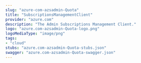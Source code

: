 ```yaml
---
slug: "azure-com-azsadmin-Quota"
title: "SubscriptionsManagementClient"
provider: "azure.com"
description: "The Admin Subscriptions Management Client."
logo: "azure.com-azsadmin-Quota-logo.png"
logoMediaType: "image/png"
tags:
- "cloud"
stubs: "azure.com-azsadmin-Quota-stubs.json"
swagger: "azure.com-azsadmin-Quota-swagger.json"
---
```

